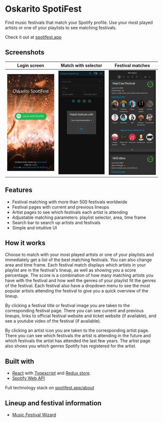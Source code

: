 # Oskarito SpotiFest

Find music festivals that match your Spotify profile. Use your most played artists or one of your playlists to see matching festivals.

Check it out at [spotifest.app](https://spotifest.app)

## Screenshots

|                                             Login screen                                              |                                        Match with selector                                        |                                      Festival matches                                       |
| :---------------------------------------------------------------------------------------------------: | :-----------------------------------------------------------------------------------------------: | :-----------------------------------------------------------------------------------------: |
| ![login-screen.jpg](https://github.com/OskarAsplin/spotifest/raw/master/screenshots/login-screen.jpg) | ![match-with.jpg](https://github.com/OskarAsplin/spotifest/raw/master/screenshots/match-with.png) | ![matches.jpg](https://github.com/OskarAsplin/spotifest/raw/master/screenshots/matches.png) |

## Features

- Festival matching with more than 500 festivals worldwide
- Festival pages with current and previous lineups
- Artist pages to see which festivals each artist is attending
- Adjustable matching parameters: playlist selector, area, time frame
- Search bar to search up artists and festivals
- Simple and intuitive UI

## How it works

Choose to match with your most played artists or one of your playlists and immediately get a list of the best matching festivals. You can also change area and time frame. Each festival match displays which artists in your playlist are in the festival's lineup, as well as showing you a score percentage. The score is a combination of how many matching artists you have with the festival and how well the genres of your playlist fit the genres of the festival. Each festival also have a dropdown menu to see the most popular artists attending the festival to give you a quick overview of the lineup.

By clicking a festival title or festival image you are taken to the corresponding festival page. There you can see current and previous lineups, links to official festival website and ticket website (if available), and see a youtube video of the festival (if available).

By clicking an artist icon you are taken to the corresponding artist page. There you can see which festivals the artist is attending in the future and which festivals the artist has attended the last few years. The artist page also shows you which genres Spotify has registered for the artist.

## Built with

- [React](https://reactjs.org/) with [Typescript](https://www.typescriptlang.org/) and [Redux store](https://redux.js.org).
- [Spotify Web API](https://developer.spotify.com/documentation/web-api)

Full technology stack on [spotifest.app/about](https://spotifest.app/about)

## Lineup and festival information

- [Music Festival Wizard](https://www.musicfestivalwizard.com)
